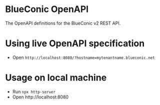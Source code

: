 # BlueConic OpenAPI
The OpenAPI definitions for the BlueConic v2 REST API.

# Using live OpenAPI specification
* Open `http://localhost:8080/?hostname=mytenantname.blueconic.net`

# Usage on local machine
* Run `npx http-server `
* Open http://localhost:8080
